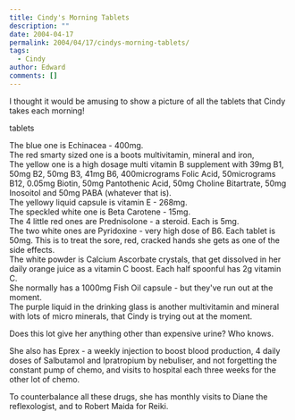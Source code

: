 ```yaml
---
title: Cindy's Morning Tablets
description: ""
date: 2004-04-17
permalink: 2004/04/17/cindys-morning-tablets/
tags:
  - Cindy
author: Edward
comments: []
---
```


I thought it would be amusing to show a picture of all the tablets that
Cindy takes each morning!

<wpg2>tablets</wpg2>

The blue one is Echinacea - 400mg.  
 The red smarty sized one is a boots multivitamin, mineral and iron,  
 The yellow one is a high dosage multi vitamin B supplement with 39mg
B1, 50mg B2, 50mg B3, 41mg B6, 400micrograms Folic Acid, 50micrograms
B12, 0.05mg Biotin, 50mg Pantothenic Acid, 50mg Choline Bitartrate, 50mg
Inosoitol and 50mg PABA (whatever that is).  
 The yellowy liquid capsule is vitamin E - 268mg.  
 The speckled white one is Beta Carotene - 15mg.  
 The 4 little red ones are Prednisolone - a steroid. Each is 5mg.  
 The two white ones are Pyridoxine - very high dose of B6. Each tablet
is 50mg. This is to treat the sore, red, cracked hands she gets as one
of the side effects.  
 The white powder is Calcium Ascorbate crystals, that get dissolved in
her daily orange juice as a vitamin C boost. Each half spoonful has 2g
vitamin C.  
 She normally has a 1000mg Fish Oil capsule - but they\'ve run out at
the moment.  
 The purple liquid in the drinking glass is another multivitamin and
mineral with lots of micro minerals, that Cindy is trying out at the
moment.

Does this lot give her anything other than expensive urine? Who knows.

She also has Eprex - a weekly injection to boost blood production, 4
daily doses of Salbutamol and Ipratropium by nebuliser, and not
forgetting the constant pump of chemo, and visits to hospital each three
weeks for the other lot of chemo.

To counterbalance all these drugs, she has monthly visits to Diane the
reflexologist, and to Robert Maida for Reiki.

